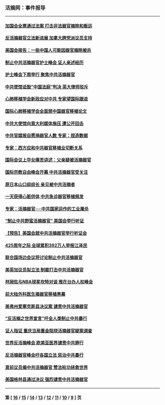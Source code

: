 ### 活摘网：事件报导
---
#### [加国会全票通过法案 打击非法器官摘除和贩运](../../pages/nf5877/n13884924.md?02040430) 
#### [反活摘器官立法新进展 加拿大跨党派议员支持](../../pages/nf5877/n13876061.md?02040430) 
#### [美国会报告：一些中国人可能因器官摘除被杀](../../pages/nf5877/n13867964.md?02040430) 
#### [制止中共活摘器官护士峰会 证人亲述经历](../../pages/nf5877/n13859007.md?02040430) 
#### [护士峰会下周举行 聚焦中共活摘器官](../../pages/nf5877/n13855418.md?02040430) 
#### [中共使馆诋毁“中国法庭”判决 英大律师驳斥](../../pages/nf5877/n13833945.md?02040430) 
#### [心肺移植学会新政应对中共 专家望国际跟进](../../pages/nf5877/n13829043.md?02040430) 
#### [国际心肺移植学会全面禁中国器官移植论文](../../pages/nf5877/n13827785.md?02040430) 
#### [中共大使馆向意大利媒体施压 遭公开回击](../../pages/nf5877/n13826038.md?02040430) 
#### [中共官媒报自愿捐器官人数 专家：捏造数据](../../pages/nf5877/n13814130.md?02040430) 
#### [专家：西方应和中共器官移植业切断关系](../../pages/nf5877/n13772828.md?02040430) 
#### [国际会议上华女痛苦讲述：父亲疑被活摘器官](../../pages/nf5877/n13771583.md?02040430) 
#### [国际宗教自由峰会开幕 中共活摘器官受关注](../../pages/nf5877/n13769995.md?02040430) 
#### [原日本山口组组长 亲见被中共活摘者](../../pages/nf5877/n13767360.md?02040430) 
#### [一天获得心脏供体 中共急诊器官移植频发](../../pages/nf5877/n13764689.md?02040430) 
#### [专家：活摘器官──中共国家运作的工业屠杀](../../pages/nf5877/n13761178.md?02040430) 
#### [“制止中共野蛮活摘器官” 美国会举行听证](../../pages/nf5877/n13735831.md?02040430) 
#### [【预告】美国会就中共活摘器官举行听证会](../../pages/nf5877/n13732843.md?02040430) 
#### [425周年之际 全球累积392万人举报江泽民](../../pages/nf5877/n13719232.md?02040430) 
#### [联合国场边会议将讨论制止中共活摘器官](../../pages/nf5877/n13656361.md?02040430) 
#### [美英加议员拟立法 制裁打击中共活摘器官](../../pages/nf5877/n13430251.md?02040430) 
#### [林昶佐与NBA球星坎特对谈 推在台办人权峰会](../../pages/nf5877/n13414467.md?02040430) 
#### [前大陆外科医生揭器官移植黑幕](../../pages/nf5877/n13401416.md?02040430) 
#### [美弗州爱塞克斯县决议案 谴责中共活摘器官](../../pages/nf5877/n13320919.md?02040430) 
#### [“反活摘之世界宣言”吁全人类制止中共暴行](../../pages/nf5877/n13259730.md?02040430) 
#### [证人指证 重庆当局重金阻挠活摘器官疑案调查](../../pages/nf5877/n13259127.md?02040430) 
#### [世界反活摘峰会 欧美亚医界谴责中共罪行](../../pages/nf5877/n13253550.md?02040430) 
#### [反活摘器官峰会吁各国立法 惩治中共暴行](../../pages/nf5877/n13245052.md?02040430) 
#### [意前议员揭中共活摘器官 赞法轮功拯救世界](../../pages/nf5877/n13203445.md?02040430) 
#### [美国格林县通过决议 强烈谴责中共活摘器官](../../pages/nf5877/n13119367.md?02040430) 

---
#### 第 [ [16](./16.md?02040430) / [15](./15.md?02040430) / [14](./14.md?02040430) / [13](./13.md?02040430) / [12](./12.md?02040430) / [11](./11.md?02040430) / [10](./10.md?02040430) / [9](./9.md?02040430) ] 页
